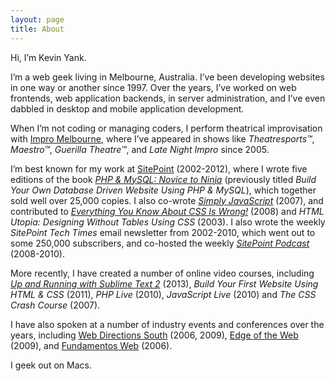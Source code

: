 ```yaml
---
layout: page
title: About
---
```


Hi, I’m Kevin Yank.

I’m a web geek living in Melbourne, Australia. I’ve been developing websites in one way or another since 1997. Over the years, I’ve worked on web frontends, web application backends, in server administration, and I’ve even dabbled in desktop and mobile application development.

When I’m not coding or managing coders, I perform theatrical improvisation with [Impro Melbourne][im], where I’ve appeared in shows like _Theatresports™_, _Maestro™_, _Guerilla Theatre™_, and _Late Night Impro_ since 2005.

I’m best known for my work at [SitePoint][sitepoint] (2002-2012), where I wrote five editions of the book _[PHP & MySQL: Novice to Ninja][phpmysqlbook]_ (previously titled _Build Your Own Database Driven Website Using PHP & MySQL_), which together sold well over 25,000 copies. I also co-wrote _[Simply JavaScript][jsbook]_ (2007), and contributed to _[Everything You Know About CSS Is Wrong!][csswrong]_ (2008) and _HTML Utopia: Designing Without Tables Using CSS_ (2003). I also wrote the weekly _SitePoint Tech Times_ email newsletter from 2002-2010, which went out to some 250,000 subscribers, and co-hosted the weekly _[SitePoint Podcast][sppodcast]_ (2008-2010).

More recently, I have created a number of online video courses, including _[Up and Running with Sublime Text 2][lyndast2]_ (2013), _Build Your First Website Using HTML & CSS_ (2011), _PHP Live_ (2010), _JavaScript Live_ (2010) and _The CSS Crash Course_ (2007).

I have also spoken at a number of industry events and conferences over the years, including [Web Directions South][wds] (2006, 2009), [Edge of the Web][eotw] (2009), and [Fundamentos Web][fundamentos] (2006).

I geek out on Macs.

[im]: http://www.impromelbourne.com.au/
[csswrong]: http://www.sitepoint.com/store/everything-you-know-about-css-is-wrong/
[wds]: http://www.webdirections.org
[sitepoint]: http://www.sitepoint.com/
[lyndast2]: http://www.lynda.com/Sublime-Text-tutorials/Up-Running-Sublime-Text-2/114325-2.html
[fundamentos]: http://www.fundamentosweb.org/
[sppodcast]: http://www.sitepoint.com/podcast/
[phpmysqlbook]: http://www.sitepoint.com/store/php-mysql-novice-to-ninja/
[jsbook]: http://www.sitepoint.com/store/simply-javascript/
[eotw]: http://eotw.com.au
